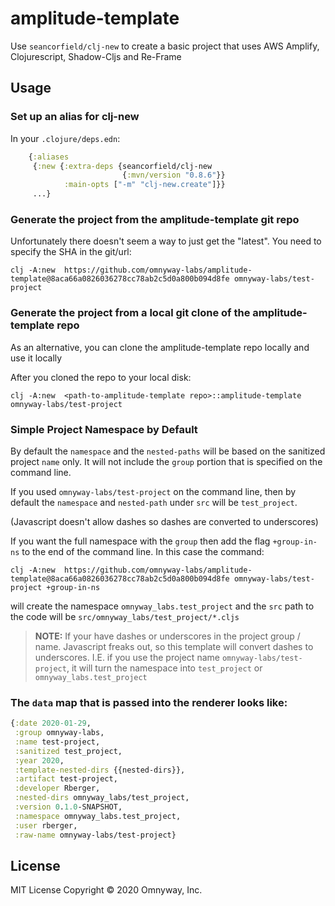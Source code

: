 # amplitude-template

Use `seancorfield/clj-new` to create a basic project that uses AWS Amplify, Clojurescript, Shadow-Cljs and Re-Frame

## Usage

### Set up an alias for clj-new 

In your `.clojure/deps.edn`:

```clj
    {:aliases
     {:new {:extra-deps {seancorfield/clj-new
                         {:mvn/version "0.8.6"}}
            :main-opts ["-m" "clj-new.create"]}}
     ...}
```

### Generate the project from the amplitude-template git repo

Unfortunately there doesn't seem a way to just get the "latest". You need to specify the SHA in the git/url:

```
clj -A:new  https://github.com/omnyway-labs/amplitude-template@8aca66a0826036278cc78ab2c5d0a800b094d8fe omnyway-labs/test-project
```

### Generate the project from a local git clone of the amplitude-template repo

As an alternative, you can clone the amplitude-template repo locally and use it locally

After you cloned the repo to your local disk:

```
clj -A:new  <path-to-amplitude-template repo>::amplitude-template omnyway-labs/test-project
```
### Simple Project Namespace by Default

By default the `namespace` and the `nested-paths` will be based on the sanitized project `name`
only. It will not include the `group` portion that is specified on the command
line.

If you used `omnyway-labs/test-project` on the command line, then by default the
`namespace` and `nested-path` under `src` will be `test_project`. 

(Javascript doesn't allow dashes so dashes are converted to underscores)

If you want the full namespace with the `group` then add the flag `+group-in-ns` to the end of the command line.
In this case the command:

```
clj -A:new  https://github.com/omnyway-labs/amplitude-template@8aca66a0826036278cc78ab2c5d0a800b094d8fe omnyway-labs/test-project +group-in-ns
```

will create the namespace `omnyway_labs.test_project` and the `src` path to the
code will be `src/omnyway_labs/test_project/*.cljs`

> __NOTE:__ If your have dashes or underscores in the project group / name.
> Javascript freaks out, so this template will convert dashes to underscores.
> I.E. if you use the project name `omnyway-labs/test-project`, it will turn the
> namespace into `test_project` or `omnyway_labs.test_project` 

### The `data` map that is passed into the renderer looks like:

```clj
{:date 2020-01-29,
 :group omnyway-labs,
 :name test-project,
 :sanitized test_project,
 :year 2020,
 :template-nested-dirs {{nested-dirs}},
 :artifact test-project,
 :developer Rberger,
 :nested-dirs omnyway_labs/test_project,
 :version 0.1.0-SNAPSHOT,
 :namespace omnyway_labs.test_project,
 :user rberger,
 :raw-name omnyway-labs/test-project}
```


## License
MIT License
Copyright © 2020 Omnyway, Inc.

